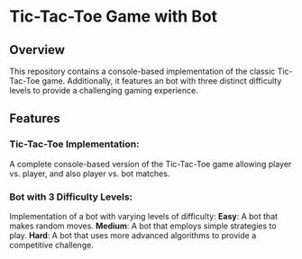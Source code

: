 # Tic-Tac-Toe Game with Bot
## Overview
This repository contains a console-based implementation of the classic Tic-Tac-Toe game. Additionally, it features an bot with three distinct difficulty levels to provide a challenging gaming experience.
## Features
### Tic-Tac-Toe Implementation: 
A complete console-based version of the Tic-Tac-Toe game allowing player vs. player, and also player vs. bot matches.
### Bot with 3 Difficulty Levels: 
Implementation of a bot with varying levels of difficulty:
**Easy**: A bot that makes random moves.
**Medium**: A bot that employs simple strategies to play.
**Hard**: A bot that uses more advanced algorithms to provide a competitive challenge.
